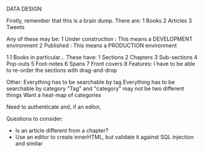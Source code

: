DATA DESIGN:

Firstly, remember that this is a brain dump.
There are:
1 Books
2 Articles
3 Tweets

Any of these may be:
1 Under construction  : This means a DEVELOPMENT environment
2 Published           : This means a PRODUCTION environment

1.1 Books in particular...
These have:
  1 Sections
  2 Chapters
  3 Sub-sections
  4 Pop-outs
  5 Foot-notes
  6 Spans
  7 Front covers
  8 
Features: I have to be able to re-order the sections with drag-and-drop

Other:
Everything has to be searchable by tag
Everything has to be searchable by category
"Tag" and "category" may not be two different things
Want a heat-map of categories

Need to authenticate and, if an editor, 

Questions to consider:
- Is an article different from a chapter?
- Use an editor to create innerHTML, but validate it against SQL injection and similar
